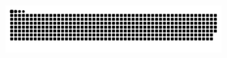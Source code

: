 <picture>
  <source media="(prefers-color-scheme: dark)" srcset="https://raw.githubusercontent.com/XDDDaniel/XDDDaniel/output/github-contribution-grid-snake-dark.svg">
  <source media="(prefers-color-scheme: light)" srcset="https://raw.githubusercontent.com/XDDDaniel/XDDDaniel/output/github-contribution-grid-snake.svg">
  <img alt="github contribution grid snake animation" src="https://raw.githubusercontent.com/XDDDaniel/XDDDaniel/output/github-contribution-grid-snake.svg">
</picture>
